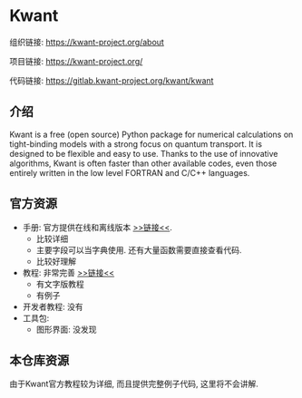 # Kwant


组织链接: https://kwant-project.org/about

项目链接: https://kwant-project.org/

代码链接: https://gitlab.kwant-project.org/kwant/kwant



## 介绍 
Kwant is a free (open source) Python package for numerical calculations on tight-binding models with a strong focus on quantum transport. It is designed to be flexible and easy to use. Thanks to the use of innovative algorithms, Kwant is often faster than other available codes, even those entirely written in the low level FORTRAN and C/C++ languages.

## 官方资源
- 手册: 官方提供在线和离线版本 [>>链接<<](https://kwant-project.org/doc/).
  - 比较详细
  - 主要字段可以当字典使用. 还有大量函数需要直接查看代码.
  - 比较好理解
- 教程: 非常完善 [>>链接<<](https://kwant-project.org/doc/1/tutorial/)
  - 有文字版教程
  - 有例子
- 开发者教程: 没有
- 工具包: 
  - 图形界面: 没发现

## 本仓库资源

由于Kwant官方教程较为详细, 而且提供完整例子代码, 这里将不会讲解.